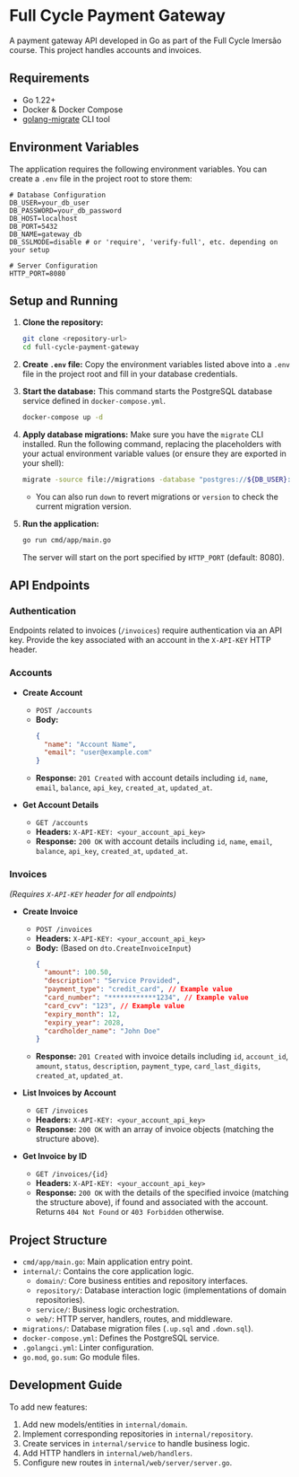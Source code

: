 # Full Cycle Payment Gateway

A payment gateway API developed in Go as part of the Full Cycle Imersão course. This project handles accounts and invoices.

## Requirements

*   Go 1.22+
*   Docker & Docker Compose
*   [golang-migrate](https://github.com/golang-migrate/migrate) CLI tool

## Environment Variables

The application requires the following environment variables. You can create a `.env` file in the project root to store them:

```dotenv
# Database Configuration
DB_USER=your_db_user
DB_PASSWORD=your_db_password
DB_HOST=localhost
DB_PORT=5432
DB_NAME=gateway_db
DB_SSLMODE=disable # or 'require', 'verify-full', etc. depending on your setup

# Server Configuration
HTTP_PORT=8080
```

## Setup and Running

1.  **Clone the repository:**
    ```bash
    git clone <repository-url>
    cd full-cycle-payment-gateway
    ```

2.  **Create `.env` file:**
    Copy the environment variables listed above into a `.env` file in the project root and fill in your database credentials.

3.  **Start the database:**
    This command starts the PostgreSQL database service defined in `docker-compose.yml`.
    ```bash
    docker-compose up -d
    ```

4.  **Apply database migrations:**
    Make sure you have the `migrate` CLI installed. Run the following command, replacing the placeholders with your actual environment variable values (or ensure they are exported in your shell):
    ```bash
    migrate -source file://migrations -database "postgres://${DB_USER}:${DB_PASSWORD}@${DB_HOST}:${DB_PORT}/${DB_NAME}?sslmode=${DB_SSLMODE}" up
    ```
    *   You can also run `down` to revert migrations or `version` to check the current migration version.

5.  **Run the application:**
    ```bash
    go run cmd/app/main.go
    ```
    The server will start on the port specified by `HTTP_PORT` (default: 8080).

## API Endpoints

### Authentication

Endpoints related to invoices (`/invoices`) require authentication via an API key. Provide the key associated with an account in the `X-API-KEY` HTTP header.

### Accounts

*   **Create Account**
    *   `POST /accounts`
    *   **Body:**
        ```json
        {
          "name": "Account Name",
          "email": "user@example.com"
        }
        ```
    *   **Response:** `201 Created` with account details including `id`, `name`, `email`, `balance`, `api_key`, `created_at`, `updated_at`.

*   **Get Account Details**
    *   `GET /accounts`
    *   **Headers:** `X-API-KEY: <your_account_api_key>`
    *   **Response:** `200 OK` with account details including `id`, `name`, `email`, `balance`, `api_key`, `created_at`, `updated_at`.


### Invoices

*(Requires `X-API-KEY` header for all endpoints)*

*   **Create Invoice**
    *   `POST /invoices`
    *   **Headers:** `X-API-KEY: <your_account_api_key>`
    *   **Body:** (Based on `dto.CreateInvoiceInput`)
        ```json
        {
          "amount": 100.50,
          "description": "Service Provided",
          "payment_type": "credit_card", // Example value
          "card_number": "************1234", // Example value
          "card_cvv": "123", // Example value
          "expiry_month": 12,
          "expiry_year": 2028,
          "cardholder_name": "John Doe"
        }
        ```
    *   **Response:** `201 Created` with invoice details including `id`, `account_id`, `amount`, `status`, `description`, `payment_type`, `card_last_digits`, `created_at`, `updated_at`.

*   **List Invoices by Account**
    *   `GET /invoices`
    *   **Headers:** `X-API-KEY: <your_account_api_key>`
    *   **Response:** `200 OK` with an array of invoice objects (matching the structure above).

*   **Get Invoice by ID**
    *   `GET /invoices/{id}`
    *   **Headers:** `X-API-KEY: <your_account_api_key>`
    *   **Response:** `200 OK` with the details of the specified invoice (matching the structure above), if found and associated with the account. Returns `404 Not Found` or `403 Forbidden` otherwise.

## Project Structure

*   `cmd/app/main.go`: Main application entry point.
*   `internal/`: Contains the core application logic.
    *   `domain/`: Core business entities and repository interfaces.
    *   `repository/`: Database interaction logic (implementations of domain repositories).
    *   `service/`: Business logic orchestration.
    *   `web/`: HTTP server, handlers, routes, and middleware.
*   `migrations/`: Database migration files (`.up.sql` and `.down.sql`).
*   `docker-compose.yml`: Defines the PostgreSQL service.
*   `.golangci.yml`: Linter configuration.
*   `go.mod`, `go.sum`: Go module files.

## Development Guide

To add new features:

1.  Add new models/entities in `internal/domain`.
2.  Implement corresponding repositories in `internal/repository`.
3.  Create services in `internal/service` to handle business logic.
4.  Add HTTP handlers in `internal/web/handlers`.
5.  Configure new routes in `internal/web/server/server.go`.
